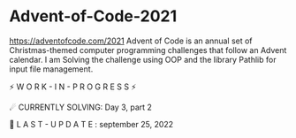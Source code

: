 # Advent-of-Code-2021
https://adventofcode.com/2021
Advent of Code is an annual set of Christmas-themed computer programming challenges that follow an Advent calendar. I am Solving the challenge using OOP and the library Pathlib for input file management.

⚡ W O R K - I N - P R O G R E S S ⚡

☄ CURRENTLY SOLVING: Day 3, part 2

🔧 L A S T - U P D A T E : september 25, 2022 
